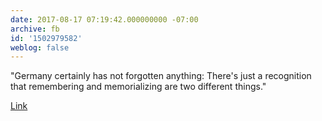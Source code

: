 ```yaml
---
date: 2017-08-17 07:19:42.000000000 -07:00
archive: fb
id: '1502979582'
weblog: false
---
```


"Germany certainly has not forgotten anything: There's just a recognition that remembering and memorializing are two different things."

[Link](http://www.npr.org/sections/codeswitch/2017/08/16/543808019/the-view-of-charlottesville-from-berlin)
